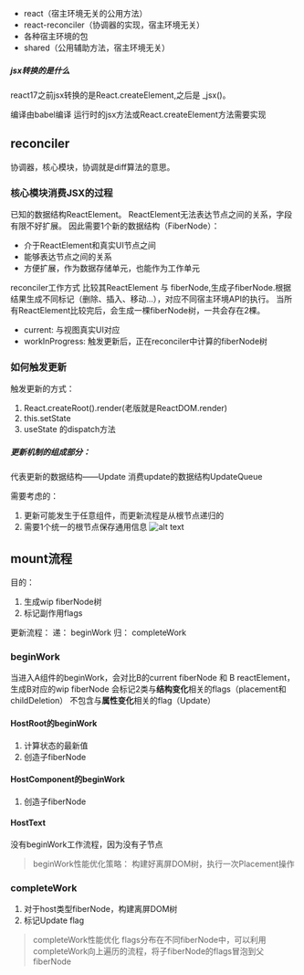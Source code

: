 - react（宿主环境无关的公用方法）
- react-reconciler（协调器的实现，宿主环境无关）
- 各种宿主环境的包
- shared（公用辅助方法，宿主环境无关）

##### jsx转换的是什么

react17之前jsx转换的是React.createElement,之后是 \_jsx()。

编译由babel编译
运行时的jsx方法或React.createElement方法需要实现

## reconciler

协调器，核心模块，协调就是diff算法的意思。

### 核心模块消费JSX的过程

已知的数据结构ReactElement。
ReactElement无法表达节点之间的关系，字段有限不好扩展。
因此需要1个新的数据结构（FiberNode）：

- 介于ReactElement和真实UI节点之间
- 能够表达节点之间的关系
- 方便扩展，作为数据存储单元，也能作为工作单元

reconciler工作方式
比较其ReactElement 与 fiberNode,生成子fiberNode.根据结果生成不同标记（删除、插入、移动...），对应不同宿主环境API的执行。
当所有ReactElement比较完后，会生成一棵fiberNode树，一共会存在2棵。

- current: 与视图真实UI对应
- workInProgress: 触发更新后，正在reconciler中计算的fiberNode树

### 如何触发更新

触发更新的方式：

1. React.createRoot().render(老版就是ReactDOM.render)
2. this.setState
3. useState 的dispatch方法

##### 更新机制的组成部分：

代表更新的数据结构——Update
消费update的数据结构UpdateQueue

需要考虑的：

1. 更新可能发生于任意组件，而更新流程是从根节点递归的
2. 需要1个统一的根节点保存通用信息
   ![alt text](../imgs/react/createRoot.png)

## mount流程

目的：

1. 生成wip fiberNode树
2. 标记副作用flags

更新流程：
递： beginWork
归： completeWork

### beginWork

当进入A组件的beginWork，会对比B的current fiberNode 和 B reactElement，生成B对应的wip fiberNode
会标记2类与**结构变化**相关的flags（placement和childDeletion）
不包含与**属性变化**相关的flag（Update）

#### HostRoot的beginWork

1. 计算状态的最新值
2. 创造子fiberNode

#### HostComponent的beginWork

1. 创造子fiberNode

#### HostText

没有beginWork工作流程，因为没有子节点

> beginWork性能优化策略：
> 构建好离屏DOM树，执行一次Placement操作

### completeWork

1. 对于host类型fiberNode，构建离屏DOM树
2. 标记Update flag

> completeWork性能优化
> flags分布在不同fiberNode中，可以利用completeWork向上遍历的流程，将子fiberNode的flags冒泡到父fiberNode
